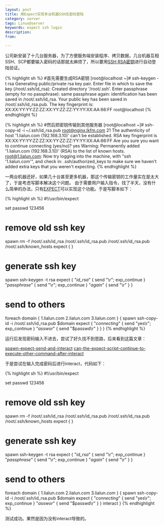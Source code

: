 ```yaml
---
layout: post
title: 用Expect实现多台机器SSH无密码登陆
category: server
tags: Linux@server
keywords: expect ssh login
description: 
from: 

---
```


公司新安装了十几台服务器，为了方便服务端安装程序、拷贝数据，几台机器互相SSH、SCP都要输入密码的话那就太麻烦了，所以要用[SSH RSA密钥][SSH_RSA]进行自动登陆验证。

{% highlight sh %}
#首先需要生成RSA密钥
[root@localhost ~]# ssh-keygen -t rsa
Generating public/private rsa key pair.
Enter file in which to save the key (/root/.ssh/id_rsa): 
Created directory '/root/.ssh'.
Enter passphrase (empty for no passphrase): 
  same passphrase again: 
  identification has been saved in /root/.ssh/id_rsa.
Your public key has been saved in /root/.ssh/id_rsa.pub.
The key fingerprint is:
XX:XX:YY:YY:ZZ:ZZ:XX:YY:ZZ:ZZ:YY:YY:XX:AA:66:FF root@localhost
{% endhighlight %}

{% highlight sh %}
#然后把密钥传输到其他服务器
[root@localhost ~]# ssh-copy-id -i ~/.ssh/id_rsa.pub  root@nginx.lkfm.com
21
The authenticity of host '1.lialun.com (192.168.3.10)' can't be established.
RSA key fingerprint is XX:XX:YY:YY:ZZ:ZZ:XX:YY:ZZ:ZZ:YY:YY:XX:AA:66:FF
Are you sure you want to continue connecting (yes/no)? yes
Warning: Permanently added '1.lialun.com (192.168.3.10)' (RSA) to the list of known hosts.
root@1.lialun.com: 
Now try logging into the machine, with "ssh '1.lialun.com'", and check in:
  .ssh/authorized_keys
to make sure we haven't added extra keys that you weren't expecting.
{% endhighlight %}

一两台机器还好，如果几十台甚至更多机器，那这个传输密钥的工作量实在是太大了，于是考虑写脚本解决这个问题。
由于需要用户输入指令，找了半天，没有什么简单的办法，只有[EXPECT][expect]可以实现这个功能。于是写脚本如下：

{% highlight sh %}
#!/usr/bin/expect

set passwd 123456

# remove old ssh key
spawn rm -f /root/.ssh/id_rsa /root/.ssh/id_rsa.pub /root/.ssh/id_rsa.pub /root/.ssh/known_hosts
expect {
}

# generate ssh key
spawn ssh-keygen -t rsa
expect { 
	"*id_rsa*" { send "\r"; exp_continue } 
	"*passphrase*" { send "\r"; exp_continue } 
	"*again*" { send "\r" } 
} 

# send to others
foreach domain {
	1.lialun.com
	2.lialun.com
	3.lialun.com
} {
spawn ssh-copy-id -i /root/.ssh/id_rsa.pub  $domain
expect {
	"*connecting*" { send "yes\r"; exp_continue }
	"*asswor*" { send "$passwd\r" } 
}
}
{% endhighlight %}

运行后发现密码输入不进去，尝试了好久找不到思路，后来看到这篇文章：

[spawn-expect-send-and-interact][spawn-expect-send-and-interact]
[can-the-expect-script-continue-to-execute-other-command-after-interact][can-the-expect-script-continue-to-execute-other-command-after-interact]

于是尝试在输入完成密码后进行interact，代码如下：

{% highlight sh %}
#!/usr/bin/expect

set passwd 123456

# remove old ssh key
spawn rm -f /root/.ssh/id_rsa /root/.ssh/id_rsa.pub /root/.ssh/id_rsa.pub /root/.ssh/known_hosts
expect {
}

# generate ssh key
spawn ssh-keygen -t rsa
expect { 
	"*id_rsa*" { send "\r"; exp_continue } 
	"*passphrase*" { send "\r"; exp_continue } 
	"*again*" { send "\r" } 
} 

# send to others
foreach domain {
	1.lialun.com
	2.lialun.com
	3.lialun.com
} {
spawn ssh-copy-id -i /root/.ssh/id_rsa.pub  $domain
expect {
	"*connecting*" { send "yes\r"; exp_continue }
	"*asswor*" { send "$passwd\r" } 
}
interact
}
{% endhighlight %}

测试成功。果然是因为没有interact导致的。

[SSH_RSA]:http://blog.csdn.net/wangjunjun2008/article/details/20037101
[expect]:http://blog.csdn.net/leexide/article/details/17485451

[spawn-expect-send-and-interact]:http://avdeo.com/2009/08/14/spawn-expect-send-and-interact/
[can-the-expect-script-continue-to-execute-other-command-after-interact]:http://stackoverflow.com/questions/7568738/can-the-expect-script-continue-to-execute-other-command-after-interact